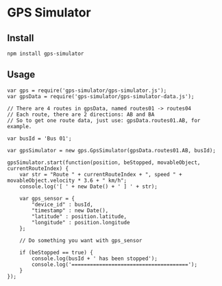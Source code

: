 GPS Simulator
====================


Install
-------

    npm install gps-simulator


Usage
-----
	var gps = require('gps-simulator/gps-simulator.js');
	var gpsData = require('gps-simulator/gps-simulator-data.js');

	// There are 4 routes in gpsData, named routes01 -> routes04
	// Each route, there are 2 directions: AB and BA
	// So to get one route data, just use: gpsData.routes01.AB, for example.
	
	var busId = 'Bus 01';

	var gpsSimulator = new gps.GpsSimulator(gpsData.routes01.AB, busId);
	
	gpsSimulator.start(function(position, beStopped, movableObject, currentRouteIndex) {
		var str = "Route " + currentRouteIndex + ", speed " + movableObject.velocity * 3.6 + " km/h";
		console.log('[ ' + new Date() + ' ] ' + str);
		
		var gps_sensor = {
			"device_id" : busId,
			"timestamp" : new Date(),
			"latitude" : position.latitude,
			"longitude" : position.longitude
		};

		// Do something you want with gps_sensor
		
		if (beStopped == true) {
			console.log(busId + ' has been stopped');
			console.log('======================================');
		}
	});
